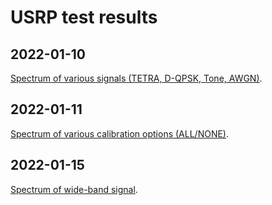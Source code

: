 # USRP test results

## 2022-01-10

[Spectrum of various signals (TETRA, D-QPSK, Tone, AWGN)](2022-01-10/README.md).

## 2022-01-11

[Spectrum of various calibration options (ALL/NONE)](2022-01-11/README.md).

## 2022-01-15

[Spectrum of wide-band signal](2022-01-15/README.md).

